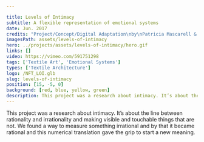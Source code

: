 ```yaml
---

title: Levels of Intimacy
subtitle: A flexible representation of emotional systems
date: Jun. 2017
credits: "Project/Concept/Digital Adaptation\nby\nPatricia Mascarell & Daniel Vera"
imagesPath: assets/levels-of-intimacy
hero: ../projects/assets/levels-of-intimacy/hero.gif
links: []
video: https://vimeo.com/591751298
tags: ['Textile Art', 'Emotional Systems']
types: ['Textile Architecture']
logo: /NFT_LOI.glb
slug: levels-of-intimacy
position: [15, -5, 0]
background: [red, blue, yellow, green]
description: This project was a research about intimacy. It’s about the line between rationality and irrationality and making visible and touchable things that are not. We found a way to measure something irrational and by that it became rational and this numerical translation gave the grip to start a new meaning.
---
```


This project was a research about intimacy. It’s about the line between rationality and irrationality and making visible and touchable things that are not. We found a way to measure something irrational and by that it became rational and this numerical translation gave the grip to start a new meaning.

